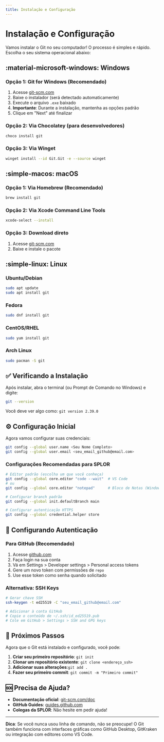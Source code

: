 ```yaml
---
title: Instalação e Configuração
---
```


# Instalação e Configuração

Vamos instalar o Git no seu computador! O processo é simples e rápido. Escolha o seu sistema operacional abaixo:

## :material-microsoft-windows: Windows

### Opção 1: Git for Windows (Recomendado)
1. Acesse [git-scm.com](https://git-scm.com/download/win)
2. Baixe o instalador (será detectado automaticamente)
3. Execute o arquivo `.exe` baixado
4. **Importante**: Durante a instalação, mantenha as opções padrão
5. Clique em "Next" até finalizar

### Opção 2: Via Chocolatey (para desenvolvedores)
```bash
choco install git
```

### Opção 3: Via Winget
```bash
winget install --id Git.Git -e --source winget
```

## :simple-macos: macOS

### Opção 1: Via Homebrew (Recomendado)
```bash
brew install git
```

### Opção 2: Via Xcode Command Line Tools
```bash
xcode-select --install
```

### Opção 3: Download direto
1. Acesse [git-scm.com](https://git-scm.com/download/mac)
2. Baixe e instale o pacote

## :simple-linux: Linux

### Ubuntu/Debian
```bash
sudo apt update
sudo apt install git
```

### Fedora
```bash
sudo dnf install git
```

### CentOS/RHEL
```bash
sudo yum install git
```

### Arch Linux
```bash
sudo pacman -S git
```

## ✅ Verificando a Instalação

Após instalar, abra o terminal (ou Prompt de Comando no Windows) e digite:

```bash
git --version
```

Você deve ver algo como: `git version 2.39.0`

## ⚙️ Configuração Inicial

Agora vamos configurar suas credenciais:

```bash
git config --global user.name <Seu Nome Completo>
git config --global user.email <seu_email_github@email.com>
```

### Configurações Recomendadas para SPLOR

```bash
# Editor padrão (escolha um que você conheça)
git config --global core.editor "code --wait"  # VS Code
# ou
git config --global core.editor "notepad"      # Bloco de Notas (Windows)

# Configurar branch padrão
git config --global init.defaultBranch main

# Configurar autenticação HTTPS
git config --global credential.helper store
```

## 🔐 Configurando Autenticação

### Para GitHub (Recomendado)
1. Acesse [github.com](https://github.com)
2. Faça login na sua conta
3. Vá em Settings > Developer settings > Personal access tokens
4. Gere um novo token com permissões de `repo`
5. Use esse token como senha quando solicitado

### Alternativa: SSH Keys
```bash
# Gerar chave SSH
ssh-keygen -t ed25519 -C "seu_email_github@email.com"

# Adicionar à conta GitHub
# Copie o conteúdo de ~/.ssh/id_ed25519.pub
# Cole em GitHub > Settings > SSH and GPG keys
```

## 🎯 Próximos Passos

Agora que o Git está instalado e configurado, você pode:

1. **Criar seu primeiro repositório**: `git init`
2. **Clonar um repositório existente**: `git clone <endereço_ssh>`
3. **Adicionar suas alterações**:`git add .`
4. **Fazer seu primeiro commit**: `git commit -m "Primeiro commit"`

## 🆘 Precisa de Ajuda?

- **Documentação oficial**: [git-scm.com/doc](https://git-scm.com/doc)
- **GitHub Guides**: [guides.github.com](https://guides.github.com)
- **Colegas da SPLOR**: Não hesite em pedir ajuda!

---

**Dica**: Se você nunca usou linha de comando, não se preocupe! O Git também funciona com interfaces gráficas como GitHub Desktop, GitKraken ou integração com editores como VS Code. 